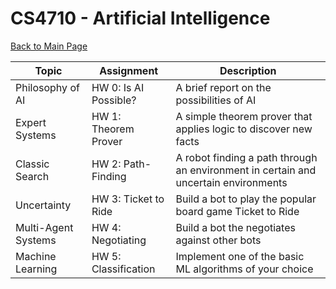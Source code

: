 CS4710 - Artificial Intelligence
===============================

[Back to Main Page](../readme.html)

| Topic | Assignment | Description |
| ----------- | ----------- | ----------- |
| Philosophy of AI | HW 0: Is AI Possible? | A brief report on the possibilities of AI |
| Expert Systems | HW 1: Theorem Prover | A simple theorem prover that applies logic to discover new facts |
| Classic Search | HW 2: Path-Finding | A robot finding a path through an environment in certain and uncertain environments |
| Uncertainty | HW 3: Ticket to Ride | Build a bot to play the popular board game Ticket to Ride |
| Multi-Agent Systems | HW 4: Negotiating | Build a bot the negotiates against other bots |
| Machine Learning | HW 5: Classification | Implement one of the basic ML algorithms of your choice |

